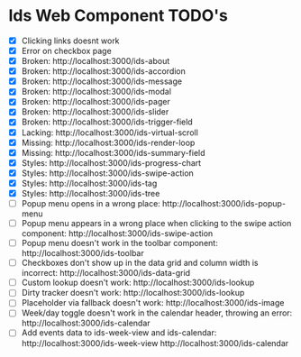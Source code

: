 # Ids Web Component TODO's

- [x] Clicking links doesnt work
- [x] Error on checkbox page
- [x] Broken: http://localhost:3000/ids-about
- [x] Broken: http://localhost:3000/ids-accordion
- [x] Broken: http://localhost:3000/ids-message
- [x] Broken: http://localhost:3000/ids-modal
- [x] Broken: http://localhost:3000/ids-pager
- [x] Broken: http://localhost:3000/ids-slider
- [x] Broken: http://localhost:3000/ids-trigger-field
- [x] Lacking: http://localhost:3000/ids-virtual-scroll
- [x] Missing: http://localhost:3000/ids-render-loop
- [x] Missing: http://localhost:3000/ids-summary-field
- [x] Styles: http://localhost:3000/ids-progress-chart
- [x] Styles: http://localhost:3000/ids-swipe-action
- [x] Styles: http://localhost:3000/ids-tag
- [x] Styles: http://localhost:3000/ids-tree
- [ ] Popup menu opens in a wrong place: http://localhost:3000/ids-popup-menu
- [ ] Popup menu appears in a wrong place when clicking to the swipe action component: http://localhost:3000/ids-swipe-action
- [ ] Popup menu doesn't work in the toolbar component: http://localhost:3000/ids-toolbar
- [ ] Checkboxes don't show up in the data grid and column width is incorrect: http://localhost:3000/ids-data-grid
- [ ] Custom lookup doesn't work: http://localhost:3000/ids-lookup
- [ ] Dirty tracker doesn't work: http://localhost:3000/ids-lookup
- [ ] Placeholder via fallback doesn't work: http://localhost:3000/ids-image
- [ ] Week/day toggle doesn't work in the calendar header, throwing an error: http://localhost:3000/ids-calendar
- [ ] Add events data to ids-week-view and ids-calendar: http://localhost:3000/ids-week-view http://localhost:3000/ids-calendar
